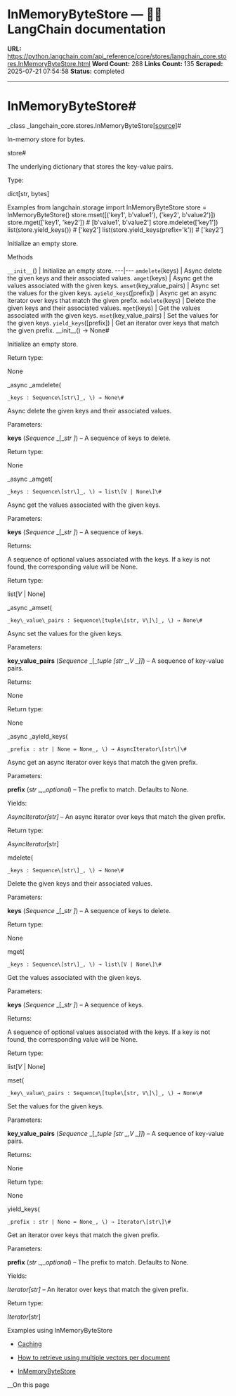 # InMemoryByteStore — 🦜🔗 LangChain  documentation

**URL:** https://python.langchain.com/api_reference/core/stores/langchain_core.stores.InMemoryByteStore.html
**Word Count:** 288
**Links Count:** 135
**Scraped:** 2025-07-21 07:54:58
**Status:** completed

---

# InMemoryByteStore\#

_class _langchain\_core.stores.InMemoryByteStore[\[source\]](https://python.langchain.com/api_reference/_modules/langchain_core/stores.html#InMemoryByteStore)\#     

In-memory store for bytes.

store\#     

The underlying dictionary that stores the key-value pairs.

Type:     

dict\[str, bytes\]

Examples               from langchain.storage import InMemoryByteStore          store = InMemoryByteStore()     store.mset([('key1', b'value1'), ('key2', b'value2')])     store.mget(['key1', 'key2'])     # [b'value1', b'value2']     store.mdelete(['key1'])     list(store.yield_keys())     # ['key2']     list(store.yield_keys(prefix='k'))     # ['key2']     

Initialize an empty store.

Methods

`__init__`\(\) | Initialize an empty store.   ---|---   `amdelete`\(keys\) | Async delete the given keys and their associated values.   `amget`\(keys\) | Async get the values associated with the given keys.   `amset`\(key\_value\_pairs\) | Async set the values for the given keys.   `ayield_keys`\(\[prefix\]\) | Async get an async iterator over keys that match the given prefix.   `mdelete`\(keys\) | Delete the given keys and their associated values.   `mget`\(keys\) | Get the values associated with the given keys.   `mset`\(key\_value\_pairs\) | Set the values for the given keys.   `yield_keys`\(\[prefix\]\) | Get an iterator over keys that match the given prefix.      \_\_init\_\_\(\) → None\#     

Initialize an empty store.

Return type:     

None

_async _amdelete\(

    _keys : Sequence\[str\]_, \) → None\#     

Async delete the given keys and their associated values.

Parameters:     

**keys** \(_Sequence_ _\[__str_ _\]_\) – A sequence of keys to delete.

Return type:     

None

_async _amget\(

    _keys : Sequence\[str\]_, \) → list\[V | None\]\#     

Async get the values associated with the given keys.

Parameters:     

**keys** \(_Sequence_ _\[__str_ _\]_\) – A sequence of keys.

Returns:     

A sequence of optional values associated with the keys. If a key is not found, the corresponding value will be None.

Return type:     

list\[_V_ | None\]

_async _amset\(

    _key\_value\_pairs : Sequence\[tuple\[str, V\]\]_, \) → None\#     

Async set the values for the given keys.

Parameters:     

**key\_value\_pairs** \(_Sequence_ _\[__tuple_ _\[__str_ _,__V_ _\]__\]_\) – A sequence of key-value pairs.

Returns:     

None

Return type:     

None

_async _ayield\_keys\(

    _prefix : str | None = None_, \) → AsyncIterator\[str\]\#     

Async get an async iterator over keys that match the given prefix.

Parameters:     

**prefix** \(_str_ _,__optional_\) – The prefix to match. Defaults to None.

Yields:     

_AsyncIterator\[str\]_ – An async iterator over keys that match the given prefix.

Return type:     

_AsyncIterator_\[str\]

mdelete\(

    _keys : Sequence\[str\]_, \) → None\#     

Delete the given keys and their associated values.

Parameters:     

**keys** \(_Sequence_ _\[__str_ _\]_\) – A sequence of keys to delete.

Return type:     

None

mget\(

    _keys : Sequence\[str\]_, \) → list\[V | None\]\#     

Get the values associated with the given keys.

Parameters:     

**keys** \(_Sequence_ _\[__str_ _\]_\) – A sequence of keys.

Returns:     

A sequence of optional values associated with the keys. If a key is not found, the corresponding value will be None.

Return type:     

list\[_V_ | None\]

mset\(

    _key\_value\_pairs : Sequence\[tuple\[str, V\]\]_, \) → None\#     

Set the values for the given keys.

Parameters:     

**key\_value\_pairs** \(_Sequence_ _\[__tuple_ _\[__str_ _,__V_ _\]__\]_\) – A sequence of key-value pairs.

Returns:     

None

Return type:     

None

yield\_keys\(

    _prefix : str | None = None_, \) → Iterator\[str\]\#     

Get an iterator over keys that match the given prefix.

Parameters:     

**prefix** \(_str_ _,__optional_\) – The prefix to match. Defaults to None.

Yields:     

_Iterator\[str\]_ – An iterator over keys that match the given prefix.

Return type:     

_Iterator_\[str\]

Examples using InMemoryByteStore

  * [Caching](https://python.langchain.com/docs/how_to/caching_embeddings/)

  * [How to retrieve using multiple vectors per document](https://python.langchain.com/docs/how_to/multi_vector/)

  * [InMemoryByteStore](https://python.langchain.com/docs/integrations/stores/in_memory/)

__On this page